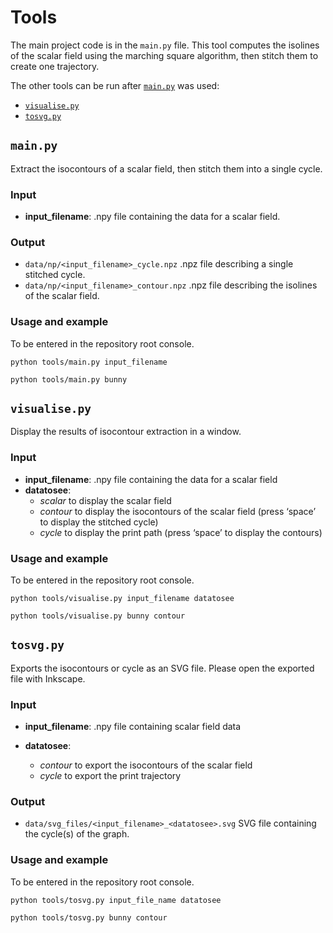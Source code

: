 # Tools

The main project code is in the `main.py` file. This tool computes the isolines of the scalar field using the marching square algorithm, then stitch them to create one trajectory.

The other tools can be run after [`main.py`](#mainpy) was used: 

- [`visualise.py`](#visualisepy)
- [`tosvg.py`](#tosvgpy)


## `main.py`

Extract the isocontours of a scalar field, then stitch them into a single cycle. 

### Input


- **input_filename**: .npy file containing the data for a scalar field. 

### Output
- `data/np/<input_filename>_cycle.npz` .npz file describing a single stitched cycle. 
- `data/np/<input_filename>_contour.npz` .npz file describing the isolines of the scalar field.


### Usage and example 
To be entered in the repository root console. 
```
python tools/main.py input_filename

python tools/main.py bunny 
```


## `visualise.py`

Display the results of isocontour extraction in a window.

### Input 

- **input_filename**: .npy file containing the data for a scalar field
- **datatosee**: 
    - _scalar_ to display the scalar field 
    - _contour_ to display the isocontours of the scalar field (press ‘space’ to display the stitched cycle)
    - _cycle_ to display the print path (press ‘space’ to display the contours)


### Usage and example
To be entered in the repository root console.

```
python tools/visualise.py input_filename datatosee

python tools/visualise.py bunny contour
```



## `tosvg.py`
Exports the isocontours or cycle as an SVG file. Please open the exported file with Inkscape. 

### Input 

- **input_filename**: .npy file containing scalar field data

- **datatosee**: 
    - _contour_ to export the isocontours of the scalar field
    - _cycle_ to export the print trajectory 



### Output
 
- `data/svg_files/<input_filename>_<datatosee>.svg` SVG file containing the cycle(s) of the graph. 


### Usage and example
To be entered in the repository root console. 
```
python tools/tosvg.py input_file_name datatosee

python tools/tosvg.py bunny contour
```